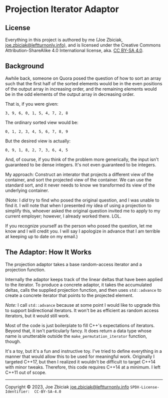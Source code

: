 # Projection Iterator Adaptor

## License

Everything in this project is authored by me (Joe Zbiciak,
joe.zbiciak@leftturnonly.info), and is licensed under the Creative Commons
Attribution-ShareAlike 4.0 International license, aka.
[CC BY-SA 4.0](https://creativecommons.org/licenses/by-sa/4.0/).

## Background

Awhile back, someone on Quora posed the question of how to sort an array
such that the first half of the sorted elements would be in the even
positions of the output array in increasing order, and the remaining elements
would be in the odd elements of the output array in decreasing order.

That is, if you were given:

```
3, 9, 6, 0, 1, 5, 4, 7, 2, 8
```

The ordinary sorted view would be:

```
0, 1, 2, 3, 4, 5, 6, 7, 8, 9
```

But the desired view is actually:

```
0, 9, 1, 8, 2, 7, 3, 6, 4, 5
```

And, of course, if you think of the problem more generically, the input isn't
guaranteed to be dense integers.  It's not even guaranteed to be integers.

My approach: Construct an interator that projects a different view of the
container, and sort the projected view of the container.  We can use the
standard sort, and it never needs to know we transformed its view of the
underlying container.

(Note: I _did_ try to find who posed the original question, and I was unable
to find it.  I will note that when I presented my idea of using a projection
to simplify this, whoever asked the original question invited me to apply to
my current employer; however, I already worked there.  LOL.

If you recognize yourself as the person who posed the question, let me know
and I will credit you.  I will say I apologize in advance that I am terrible
at keeping up to date on my email.)

## The Adaptor: How It Works

The projection adaptor takes a base random-access iterator and a projection
function.

Internally the adaptor keeps track of the linear deltas that have been applied
to the iterator. To produce a concrete adaptor, it takes the accumulated deltas,
calls the supplied projection function, and then uses `std::advance` to create
a concrete iterator that points to the projected element.

_Note:_ I call `std::advance` because at some point I would like to upgrade
this to support bidirectional iterators.  It won't be as efficient as random
access iterators, but it would still work.

Most of the code is just boilerplate to fill C++'s expectations of iterators.
Beyond that, it isn't particularly fancy.  It does return a data type whose
name is unutterable outside the `make_permutation_iterator` function, though.

It's a toy, but it's a fun and instructive toy.  I've tried to define
everything in a manner that would allow this to be used for meaningful work.
Originally I targeted C++17, but then I realized it wouldn't be difficult to
target C++14 with minor tweaks.  Therefore, this code requires C++14 at a
minimum.  I left C++11 out of scope.

____

Copyright © 2023, Joe Zbiciak <joe.zbiciak@leftturnonly.info>
`SPDX-License-Identifier:  CC-BY-SA-4.0`
